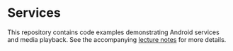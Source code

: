 # Services

This repository contains code examples demonstrating Android services and media playback. See the accompanying [lecture notes](https://info448-s17.github.io/lecture-notes/services.html) for more details.
